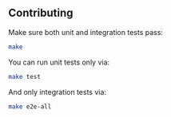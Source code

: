 ## Contributing

Make sure both unit and integration tests pass:

```bash
make
```

You can run unit tests only via:

```bash
make test
```

And only integration tests via:

```bash
make e2e-all
```
